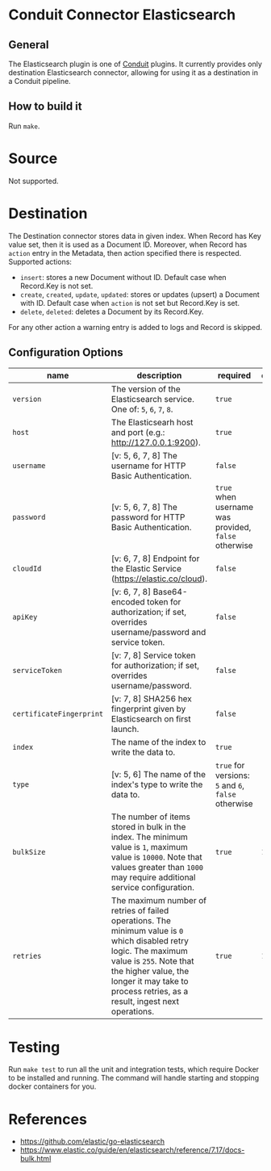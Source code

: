 # Conduit Connector Elasticsearch

## General
The Elasticsearch plugin is one of [Conduit](https://github.com/ConduitIO/conduit) plugins.
It currently provides only destination Elasticsearch connector, allowing for using it as a destination in a Conduit pipeline.

## How to build it
Run `make`.

# Source

Not supported.

# Destination

The Destination connector stores data in given index.
When Record has Key value set, then it is used as a Document ID.
Moreover, when Record has `action` entry in the Metadata, then action specified there is respected. Supported actions:
- `insert`: stores a new Document without ID. Default case when Record.Key is not set.
- `create`, `created`, `update`, `updated`: stores or updates (upsert) a Document with ID. Default case when `action` is not set but Record.Key is set.
- `delete`, `deleted`: deletes a Document by its Record.Key.

For any other action a warning entry is added to logs and Record is skipped.

## Configuration Options

| name                     | description                                                                                                                                                                                                                                      | required                                             | default |
|--------------------------|--------------------------------------------------------------------------------------------------------------------------------------------------------------------------------------------------------------------------------------------------|------------------------------------------------------|---------|
| `version`                | The version of the Elasticsearch service. One of: `5`, `6`, `7`, `8`.                                                                                                                                                                            | `true`                                               |         |
| `host`                   | The Elasticsearh host and port (e.g.: http://127.0.0.1:9200).                                                                                                                                                                                    | `true`                                               |         |
| `username`               | [v: 5, 6, 7, 8] The username for HTTP Basic Authentication.                                                                                                                                                                                      | `false`                                              |         |
| `password`               | [v: 5, 6, 7, 8] The password for HTTP Basic Authentication.                                                                                                                                                                                      | `true` when username was provided, `false` otherwise |         |
| `cloudId`                | [v: 6, 7, 8] Endpoint for the Elastic Service (https://elastic.co/cloud).                                                                                                                                                                        | `false`                                              |         |
| `apiKey`                 | [v: 6, 7, 8] Base64-encoded token for authorization; if set, overrides username/password and service token.                                                                                                                                      | `false`                                              |         |
| `serviceToken`           | [v: 7, 8] Service token for authorization; if set, overrides username/password.                                                                                                                                                                  | `false`                                              |         |
| `certificateFingerprint` | [v: 7, 8] SHA256 hex fingerprint given by Elasticsearch on first launch.                                                                                                                                                                         | `false`                                              |         |
| `index`                  | The name of the index to write the data to.                                                                                                                                                                                                      | `true`                                               |         |
| `type`                   | [v: 5, 6] The name of the index's type to write the data to.                                                                                                                                                                                     | `true` for versions: `5` and `6`, `false` otherwise  |         |
| `bulkSize`               | The number of items stored in bulk in the index. The minimum value is `1`, maximum value is `10000`. Note that values greater than `1000` may require additional service configuration.                                                          | `true`                                               | `1000`  |
| `retries`                | The maximum number of retries of failed operations. The minimum value is `0` which disabled retry logic. The maximum value is `255`. Note that the higher value, the longer it may take to process retries, as a result, ingest next operations. | `true`                                               | `1000`  |

# Testing

Run `make test` to run all the unit and integration tests, which require Docker to be installed and running. The command will handle starting and stopping docker containers for you.

# References

- https://github.com/elastic/go-elasticsearch
- https://www.elastic.co/guide/en/elasticsearch/reference/7.17/docs-bulk.html
